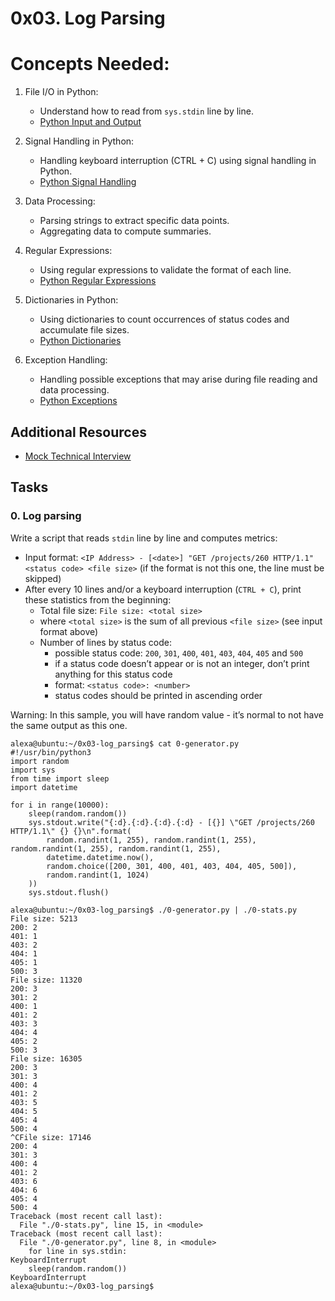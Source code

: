 # 0x03. Log Parsing

# Concepts Needed:

1. File I/O in Python:

    * Understand how to read from `sys.stdin` line by line.
    * [Python Input and Output](https://docs.python.org/3/tutorial/inputoutput.html)

2. Signal Handling in Python:

    * Handling keyboard interruption (CTRL + C) using signal handling in Python.
    * [Python Signal Handling](https://docs.python.org/3/library/signal.html)

3. Data Processing:

    * Parsing strings to extract specific data points.
    * Aggregating data to compute summaries.

4. Regular Expressions:

    * Using regular expressions to validate the format of each line.
    * [Python Regular Expressions](https://docs.python.org/3/library/re.html)

5. Dictionaries in Python:

    * Using dictionaries to count occurrences of status codes and accumulate file sizes.
    * [Python Dictionaries](https://docs.python.org/3/tutorial/datastructures.html#dictionaries)

6. Exception Handling:

    * Handling possible exceptions that may arise during file reading and data processing.
    * [Python Exceptions](https://docs.python.org/3/tutorial/errors.html)

## Additional Resources
* [Mock Technical Interview](https://www.youtube.com/watch?feature=shared&v=5dRTK-_Bzd0)


## Tasks

### 0. Log parsing

Write a script that reads `stdin` line by line and computes metrics:

* Input format: `<IP Address> - [<date>] "GET /projects/260 HTTP/1.1" <status code> <file size>` (if the format is not this one, the line must be skipped)
* After every 10 lines and/or a keyboard interruption (`CTRL + C`), print these statistics from the beginning:
    * Total file size: `File size: <total size>`
    * where `<total size>` is the sum of all previous `<file size>` (see input format above)
    * Number of lines by status code:
        * possible status code: `200`, `301`, `400`, `401`, `403`, `404`, `405` and `500`
        * if a status code doesn’t appear or is not an integer, don’t print anything for this status code
        * format: `<status code>: <number>`
        * status codes should be printed in ascending order

Warning: In this sample, you will have random value - it’s normal to not have the same output as this one.

```
alexa@ubuntu:~/0x03-log_parsing$ cat 0-generator.py
#!/usr/bin/python3
import random
import sys
from time import sleep
import datetime

for i in range(10000):
    sleep(random.random())
    sys.stdout.write("{:d}.{:d}.{:d}.{:d} - [{}] \"GET /projects/260 HTTP/1.1\" {} {}\n".format(
        random.randint(1, 255), random.randint(1, 255), random.randint(1, 255), random.randint(1, 255),
        datetime.datetime.now(),
        random.choice([200, 301, 400, 401, 403, 404, 405, 500]),
        random.randint(1, 1024)
    ))
    sys.stdout.flush()

alexa@ubuntu:~/0x03-log_parsing$ ./0-generator.py | ./0-stats.py 
File size: 5213
200: 2
401: 1
403: 2
404: 1
405: 1
500: 3
File size: 11320
200: 3
301: 2
400: 1
401: 2
403: 3
404: 4
405: 2
500: 3
File size: 16305
200: 3
301: 3
400: 4
401: 2
403: 5
404: 5
405: 4
500: 4
^CFile size: 17146
200: 4
301: 3
400: 4
401: 2
403: 6
404: 6
405: 4
500: 4
Traceback (most recent call last):
  File "./0-stats.py", line 15, in <module>
Traceback (most recent call last):
  File "./0-generator.py", line 8, in <module>
    for line in sys.stdin:
KeyboardInterrupt
    sleep(random.random())
KeyboardInterrupt
alexa@ubuntu:~/0x03-log_parsing$ 
```